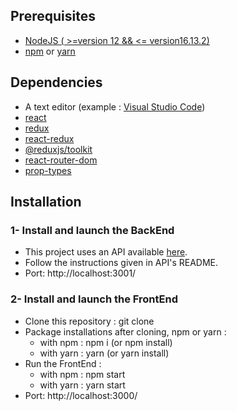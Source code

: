 ## Prerequisites

- [NodeJS ( >=version 12 && <= version16.13.2)](https://nodejs.org/en/)
- [npm](https://www.npmjs.com/) or [yarn](https://yarnpkg.com/getting-started/install)

## Dependencies

- A text editor (example : [Visual Studio Code](https://code.visualstudio.com/))
- [react](https://reactjs.org/)
- [redux](https://redux.js.org/introduction/installation)
- [react-redux](https://redux.js.org/introduction/installation)
- [@reduxjs/toolkit](https://redux.js.org/introduction/installation)
- [react-router-dom](https://reactrouter.com/web/guides/quick-start)
- [prop-types](https://github.com/facebook/prop-types)

## Installation

### 1- Install and launch the BackEnd

- This project uses an API available [here](https://github.com/OpenClassrooms-Student-Center/Project-10-Bank-API/).
- Follow the instructions given in API's README.
- Port: http://localhost:3001/

### 2- Install and launch the FrontEnd

- Clone this repository :
  git clone
- Package installations after cloning, npm or yarn :
  - with npm :
    npm i (or npm install)
  - with yarn :
    yarn (or yarn install)
- Run the FrontEnd :
  - with npm :
    npm start
  - with yarn :
    yarn start
- Port: http://localhost:3000/
